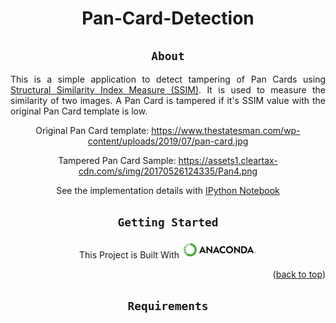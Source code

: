 <a name="readme-top"></a>

<div align="center">
  
# Pan-Card-Detection

## `About`
<p align="justify">
This is a simple application to detect tampering of Pan Cards using <a href="https://en.wikipedia.org/wiki/Structural_similarity#:~:text=The%20structural%20similarity%20index%20measure,the%20similarity%20between%20two%20images.">Structural Similarity Index Measure (SSIM)</a>. It is used to measure the similarity of two images. A Pan Card is tampered if it's SSIM value with the original Pan Card template is low.

Original Pan Card template: https://www.thestatesman.com/wp-content/uploads/2019/07/pan-card.jpg

Tampered Pan Card Sample: https://assets1.cleartax-cdn.com/s/img/20170526124335/Pan4.png

See the implementation details with <a href="https://github.com/Pranav-Nagpure/Pan-Card-Tampering-Detection-NB">IPython Notebook</a>
</p>

## `Getting Started`

This Project is Built With [![Anaconda][anaconda-shield]][anaconda-url]

<p align="right">
(<a href="#readme-top">back to top</a>)
</p>

## `Requirements`

[anaconda-shield]: https://raw.githubusercontent.com/Pranav-Nagpure/Support-Repository/master/images/anaconda-shield.png
[anaconda-url]: https://www.anaconda.com "Anaconda"

[vscode-shield]: https://raw.githubusercontent.com/Pranav-Nagpure/Support-Repository/master/images/vscode-shield.png
[vscode-url]: https://code.visualstudio.com "VSCode"
